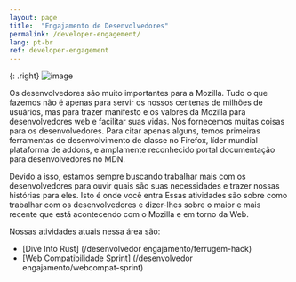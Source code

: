 ```yaml
---
layout: page
title:  "Engajamento de Desenvolvedores"
permalink: /developer-engagement/
lang: pt-br
ref: developer-engagement
---
```


{: .right}
![image](/asserts/img/development.png)

Os desenvolvedores são muito importantes para a Mozilla. Tudo o que fazemos não é apenas para servir os nossos centenas de milhões de usuários, mas para trazer manifesto e os valores da Mozilla para desenvolvedores web e facilitar suas vidas. Nós fornecemos muitas coisas para os desenvolvedores. Para citar apenas alguns, temos primeiras ferramentas de desenvolvimento de classe no Firefox, líder mundial plataforma de addons, e amplamente reconhecido portal documentação para desenvolvedores no MDN. 

Devido a isso, estamos sempre buscando trabalhar mais com os desenvolvedores para ouvir quais são suas necessidades e trazer nossas histórias para eles. Isto é onde você entra Essas atividades são sobre como trabalhar com os desenvolvedores e dizer-lhes sobre o maior e mais recente que está acontecendo com o Mozilla e em torno da Web. 

Nossas atividades atuais nessa área são: 

* [Dive Into Rust] (/desenvolvedor engajamento/ferrugem-hack) 
* [Web Compatibilidade Sprint] (/desenvolvedor engajamento/webcompat-sprint)
